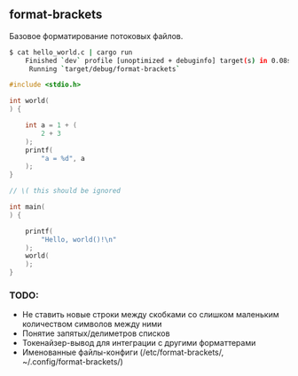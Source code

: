 ## format-brackets

Базовое форматирование потоковых файлов.

```bash
$ cat hello_world.c | cargo run
    Finished `dev` profile [unoptimized + debuginfo] target(s) in 0.08s
     Running `target/debug/format-brackets`
```
```c
#include <stdio.h>

int world(
) {

    int a = 1 + (
        2 + 3
    );
    printf(
        "a = %d", a
    );
}

// \( this should be ignored

int main(
) {

    printf(
        "Hello, world()!\n"
    );
    world(
    );
}
```

### TODO:
- Не ставить новые строки между скобками со слишком маленьким количеством символов между ними 
- Понятие запятых/делиметров списков
- Токенайзер-вывод для интеграции с другими форматтерами
- Именованные файлы-конфиги (/etc/format-brackets/, ~/.config/format-brackets/)
